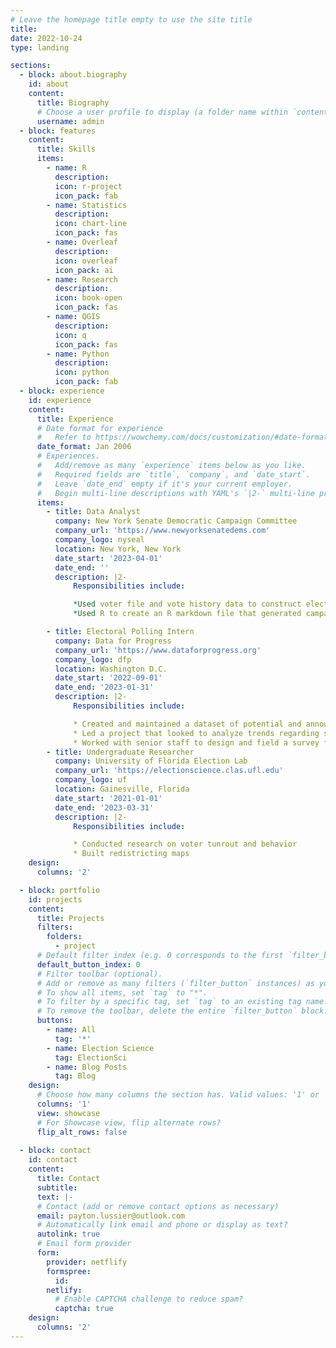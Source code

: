 ```yaml
---
# Leave the homepage title empty to use the site title
title:
date: 2022-10-24
type: landing

sections:
  - block: about.biography
    id: about
    content:
      title: Biography
      # Choose a user profile to display (a folder name within `content/authors/`)
      username: admin
  - block: features
    content:
      title: Skills
      items:
        - name: R
          description: 
          icon: r-project
          icon_pack: fab
        - name: Statistics
          description: 
          icon: chart-line
          icon_pack: fas
        - name: Overleaf
          description: 
          icon: overleaf
          icon_pack: ai
        - name: Research
          description: 
          icon: book-open
          icon_pack: fas
        - name: QGIS
          description: 
          icon: q
          icon_pack: fas
        - name: Python
          description: 
          icon: python
          icon_pack: fab
  - block: experience
    id: experience
    content:
      title: Experience
      # Date format for experience
      #   Refer to https://wowchemy.com/docs/customization/#date-format
      date_format: Jan 2006
      # Experiences.
      #   Add/remove as many `experience` items below as you like.
      #   Required fields are `title`, `company`, and `date_start`.
      #   Leave `date_end` empty if it's your current employer.
      #   Begin multi-line descriptions with YAML's `|2-` multi-line prefix.
      items:
        - title: Data Analyst
          company: New York Senate Democratic Campaign Committee
          company_url: 'https://www.newyorksenatedems.com'
          company_logo: nyseal
          location: New York, New York
          date_start: '2023-04-01'
          date_end: ''
          description: |2-
              Responsibilities include:

              *Used voter file and vote history data to construct election turnout models.
              *Used R to create an R markdown file that generated campaign donor information utilizing New York State Board of Elections campaign finance filings. The document provided insight into the geographic placement and number of in-district donors.

        - title: Electoral Polling Intern
          company: Data for Progress
          company_url: 'https://www.dataforprogress.org'
          company_logo: dfp
          location: Washington D.C.
          date_start: '2022-09-01'
          date_end: '2023-01-31'
          description: |2-
              Responsibilities include:

              * Created and maintained a dataset of potential and announced Democratic candidates for state office. 
              * Led a project that looked to analyze trends regarding support for the Independent Legislature Theory and legislative involvement in electoral administration. Independently wrote survey questions and produced reports on findings that included data visualizations.     
              * Worked with senior staff to design and field a survey for a prospective Virginia State Senate candidate. Assisted in writing questions for the candidate to better understand constituent concerns and needs. 
        - title: Undergraduate Researcher
          company: University of Florida Election Lab
          company_url: 'https://electionscience.clas.ufl.edu'
          company_logo: uf
          location: Gainesville, Florida
          date_start: '2021-01-01'
          date_end: '2023-03-31'
          description: |2-
              Responsibilities include:

              * Conducted research on voter tunrout and behavior
              * Built redistricting maps
    design:
      columns: '2'

  - block: portfolio
    id: projects
    content:
      title: Projects
      filters:
        folders:
          - project
      # Default filter index (e.g. 0 corresponds to the first `filter_button` instance below).
      default_button_index: 0
      # Filter toolbar (optional).
      # Add or remove as many filters (`filter_button` instances) as you like.
      # To show all items, set `tag` to "*".
      # To filter by a specific tag, set `tag` to an existing tag name.
      # To remove the toolbar, delete the entire `filter_button` block.
      buttons:
        - name: All
          tag: '*'
        - name: Election Science
          tag: ElectionSci
        - name: Blog Posts
          tag: Blog
    design:
      # Choose how many columns the section has. Valid values: '1' or '2'.
      columns: '1'
      view: showcase
      # For Showcase view, flip alternate rows?
      flip_alt_rows: false
 
  - block: contact
    id: contact
    content:
      title: Contact
      subtitle:
      text: |-
      # Contact (add or remove contact options as necessary)
      email: payton.lussier@outlook.com
      # Automatically link email and phone or display as text?
      autolink: true
      # Email form provider
      form:
        provider: netflify
        formspree:
          id:
        netlify: 
          # Enable CAPTCHA challenge to reduce spam?
          captcha: true
    design:
      columns: '2'
---
```

